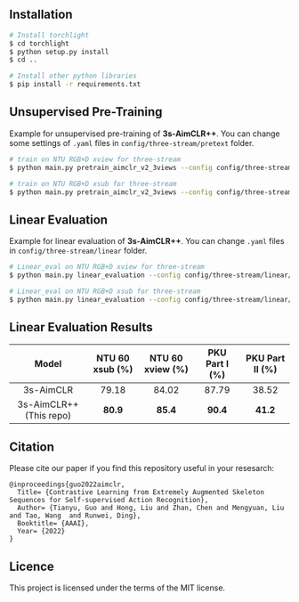 ## Installation
  ```bash
# Install torchlight
$ cd torchlight
$ python setup.py install
$ cd ..
  
# Install other python libraries
$ pip install -r requirements.txt
  ```

## Unsupervised Pre-Training

Example for unsupervised pre-training of **3s-AimCLR++**. You can change some settings of `.yaml` files in `config/three-stream/pretext` folder.
```bash
# train on NTU RGB+D xview for three-stream
$ python main.py pretrain_aimclr_v2_3views --config config/three-stream/pretext/pretext_aimclr_v2_3views_ntu60_xview.yaml

# train on NTU RGB+D xsub for three-stream
$ python main.py pretrain_aimclr_v2_3views --config config/three-stream/pretext/pretext_aimclr_v2_3views_ntu60_xsub.yaml
```

## Linear Evaluation

Example for linear evaluation of **3s-AimCLR++**. You can change `.yaml` files in `config/three-stream/linear` folder.
```bash
# Linear_eval on NTU RGB+D xview for three-stream
$ python main.py linear_evaluation --config config/three-stream/linear/linear_eval_aimclr_v2_3views_ntu60_xview.yaml

# Linear_eval on NTU RGB+D xsub for three-stream
$ python main.py linear_evaluation --config config/three-stream/linear/linear_eval_aimclr_v2_3views_ntu60_xsub.yaml
```

## Linear Evaluation Results

|          Model          | NTU 60 xsub (%) | NTU 60 xview (%) | PKU Part I (%) | PKU Part II (%) |
| :---------------------: | :-------------: | :--------------: | :------------: | :-------------: |
|        3s-AimCLR        |      79.18      |      84.02       |     87.79      |      38.52      |
| 3s-AimCLR++ (This repo) |    **80.9**     |     **85.4**     |    **90.4**    |    **41.2**     |


## Citation
Please cite our paper if you find this repository useful in your resesarch:

```
@inproceedings{guo2022aimclr,
  Title= {Contrastive Learning from Extremely Augmented Skeleton Sequences for Self-supervised Action Recognition},
  Author= {Tianyu, Guo and Hong, Liu and Zhan, Chen and Mengyuan, Liu and Tao, Wang  and Runwei, Ding},
  Booktitle= {AAAI},
  Year= {2022}
}
```

## Licence

This project is licensed under the terms of the MIT license.
